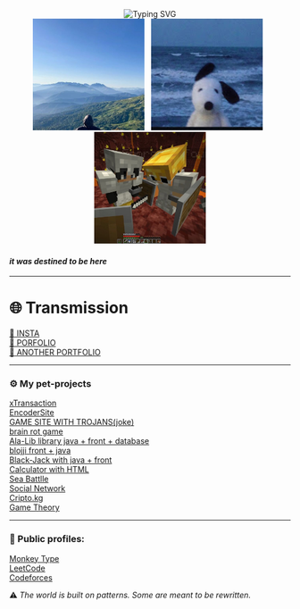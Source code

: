 <div align="center">
  <img src="https://readme-typing-svg.herokuapp.com?font=Orbitron&size=22&duration=3000&color=F7B93E&center=true&vCenter=true&lines=Hi,+my+name+is+Eldar;Exploring+the+IT+universe" alt="Typing SVG" />
</div>   
<div align="center">
  <img src="https://github.com/eldar-05/justcoolpic/blob/main/photo1.jpg" width="200" />
  &nbsp;
  <img src="https://raw.githubusercontent.com/eldar-05/justcoolpic/main/dar-meme.jpg" width="200" />
  &nbsp;
  <img src="https://github.com/eldar-05/justcoolpic/blob/main/screenshot.jpg" width="200" />
</div>


#### *it was destined to be here*  
---


# 🌐 Transmission  
[🔗 INSTA](https://www.instagram.com/eldar.xc/)  
[📡 PORFOLIO](https://sites.google.com/view/eldar-portfolio/home)   
[👻 ANOTHER PORTFOLIO](https://www.404media.co/)  

---
### ⚙️ My pet-projects      
[xTransaction](https://eldar-05.github.io/x.transaction)  
[EncoderSite](https://eldar-05.github.io/passwordEnoderSite)  
[GAME SITE WITH TROJANS(joke)](https://eldar-05.github.io/webdesign-final)  
[brain rot game](https://eldar-05.github.io/box-sugar-crush/)  
[Ala-Lib library java + front + database](https://github.com/eldar-05/alalib)  
[blojji front + java](https://github.com/eldar-05/blojji)  
[Black-Jack with java + front](https://github.com/eldar-05/blackjack2.0)  
[Calculator with HTML](https://eldar-05.github.io/calculator-project-pro/)  
[Sea Battlle](https://github.com/eldar-05/sea-battle/tree/main)  
[Social Network](https://eldar-05.github.io/bookface/)  
[Cripto.kg](https://eldar-05.github.io/cripto.kg/)  
[Game Theory](https://github.com/eldar-05/game-theory/tree/main)  

---
### 👤 Public profiles:
[Monkey Type](https://monkeytype.com/profile/ELdar0)  
[LeetCode](https://leetcode.com/u/eldar_05)  
[Codeforces](https://codeforces.com/profile/eldar.xc)  

⚠️ *The world is built on patterns. Some are meant to be rewritten.*  
